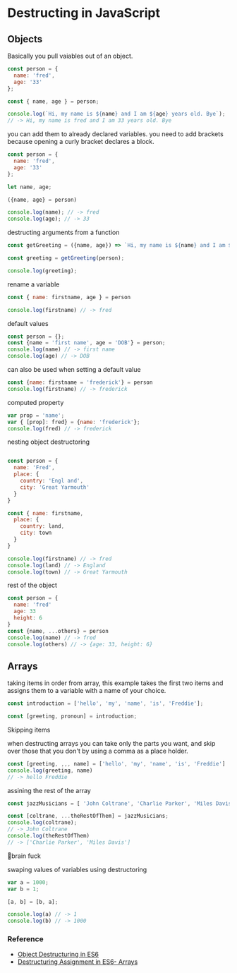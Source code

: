 # Destructing in JavaScript 
## Objects

Basically you pull vaiables out of an object.

```js
const person = {
  name: 'fred',
  age: '33'
};

const { name, age } = person; 

console.log(`Hi, my name is ${name} and I am ${age} years old. Bye`);
// -> Hi, my name is fred and I am 33 years old. Bye
```

you can add them to already declared variables. you need to add brackets because opening a curly bracket declares a block. 

```js
const person = {
  name: 'fred',
  age: '33'
};

let name, age; 

({name, age} = person) 

console.log(name); // -> fred
console.log(age); // -> 33
```

destructing arguments from a function 

```js 
const getGreeting = ({name, age}) => `Hi, my name is ${name} and I am ${age} years old. Bye`

const greeting = getGreeting(person);

console.log(greeting);
```

rename a variable 

```js
const { name: firstname, age } = person 

console.log(firstname) // -> fred
```

default values 

```js
const person = {};
const {name = 'first name', age = 'DOB'} = person;
console.log(name) // -> first name 
console.log(age) // -> DOB
```

can also be used when setting a default value 

```js
const {name: firstname = 'frederick'} = person
console.log(firstname) // -> frederick
```

computed property 

```js
var prop = 'name'; 
var { [prop]: fred} = {name: 'frederick'}; 
console.log(fred) // -> frederick
```
nesting object destructoring 
```js

const person = {
  name: 'Fred',
  place: {
    country: 'Engl and',
    city: 'Great Yarmouth'
  }
}

const { name: firstname, 
  place: {
    country: land,
    city: town
  }
}

console.log(firstname) // -> fred
console.log(land) // -> England
console.log(town) // -> Great Yarmouth
```
rest of the object

```js
const person = {
  name: 'fred'
  age: 33
  height: 6
}
const {name, ...others} = person
console.log(name) // -> fred
console.log(others) // -> {age: 33, height: 6}
```

## Arrays 

taking items in order from array, this example takes the first two items and assigns them to a variable with a name of your choice. 

```js
const introduction = ['hello', 'my', 'name', 'is', 'Freddie'];

const [greeting, pronoun] = introduction; 
```

Skipping items

when destructing arrays you can take only the parts you want, and skip over those that you don't by using a comma as a place holder. 

```js
const [greeting, ,,, name] = ['hello', 'my', 'name', 'is', 'Freddie']
console.log(greeting, name)
// -> hello Freddie
```

assining the rest of the array 

```js
const jazzMusicians = [ 'John Coltrane', 'Charlie Parker', 'Miles Davis']; 

const [coltrane, ...theRestOfThem] = jazzMusicians; 
console.log(coltrane); 
// -> John Coltrane
console.log(theRestOfThem)
// -> ['Charlie Parker', 'Miles Davis']
```

🧠brain fuck  

swaping values of variables using destructoring

```js
var a = 1000;
var b = 1; 

[a, b] = [b, a]; 

console.log(a) // -> 1
console.log(b) // -> 1000
```

### Reference
- [Object Destructuring in ES6](https://dev.to/sarah_chima/object-destructuring-in-es6-3fm)
- [Destructuring Assignment in ES6- Arrays](https://dev.to/sarah_chima/destructuring-assignment---arrays-16f)